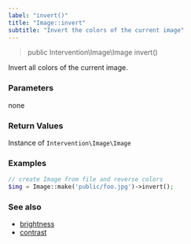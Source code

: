 ```yaml
---
label: "invert()"
title: "Image::invert"
subtitle: "Invert the colors of the current image"
---
```


> public Intervention\Image\Image invert()

Invert all colors of the current image.

### Parameters

none

### Return Values
Instance of `Intervention\Image\Image`

### Examples

```php
// create Image from file and reverse colors
$img = Image::make('public/foo.jpg')->invert();
```

### See also

- [brightness](/v2/api/brightness)
- [contrast](/v2/api/contrast)
